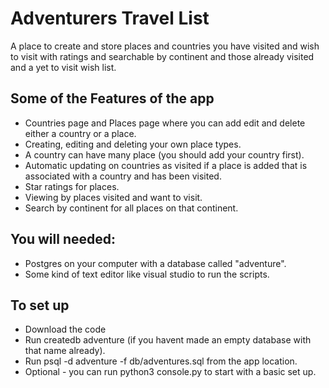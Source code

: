 # Adventurers Travel List
A place to create and store places and countries you have visited and wish to visit with ratings and searchable by continent and those already visited and a yet to visit wish list.
## Some of the Features of the app
* Countries page and Places page where you can add edit and delete either a country or a place.
* Creating, editing and deleting your own place types.
* A country can have many place (you should add your country first).
* Automatic updating on countries as visited if a place is added that is associated with a country and has been visited.
* Star ratings for places.
* Viewing by places visited and want to visit.
* Search by continent for all places on that continent.
## You will needed:
* Postgres on your computer with a database called "adventure".
* Some kind of text editor like visual studio to run the scripts.
## To set up
* Download the code
* Run createdb adventure (if you havent made an empty database with that name already).
* Run psql -d adventure -f db/adventures.sql from the app location.
* Optional - you can run python3 console.py to start with a basic set up.